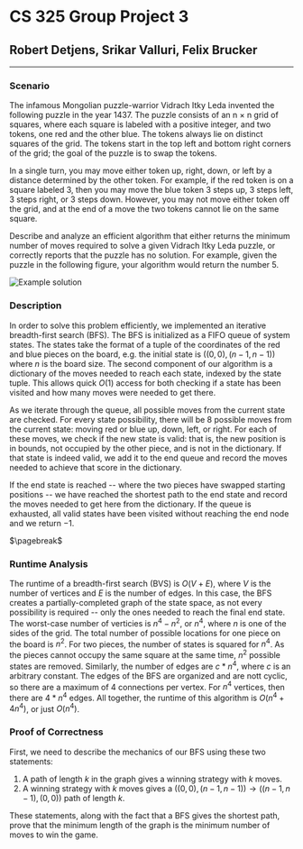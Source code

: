 # CS 325 Group Project 3

## Robert Detjens, Srikar Valluri, Felix Brucker

---

### Scenario

The infamous Mongolian puzzle-warrior Vidrach Itky Leda invented the following puzzle in the year 1437. The puzzle consists of an n × n grid of squares, where each square is labeled with a positive integer, and two tokens, one red and the other blue. The tokens always lie on distinct squares of the grid. The tokens start in the top left and bottom right corners of the grid; the goal of the puzzle is to swap the tokens.

In a single turn, you may move either token up, right, down, or left by a distance determined by the other token. For example, if the red token is on a square labeled 3, then you may move the blue token 3 steps up, 3 steps left, 3 steps right, or 3 steps down. However, you may not move either token off the grid, and at the end of a move the two tokens cannot lie on the same square.

Describe and analyze an efficient algorithm that either returns the minimum number of moves required to solve a given Vidrach Itky Leda puzzle, or correctly reports that the puzzle has no solution. For example, given the puzzle in the following figure, your algorithm would return the number 5.

![Example solution](https://i.imgur.com/VKQmTva.png)

### Description

In order to solve this problem efficiently, we implemented an iterative breadth-first search (BFS). The BFS is initialized as a FIFO queue of system states. The states take the format of a tuple of the coordinates of the red and blue pieces on the board, e.g. the initial state is $((0,0), (n-1, n-1))$ where $n$ is the board size. The second component of our algorithm is a dictionary of the moves needed to reach each state, indexed by the state tuple. This allows quick $O(1)$ access for both checking if a state has been visited and how many moves were needed to get there.

As we iterate through the queue, all possible moves from the current state are checked. For every state possibility, there will be 8 possible moves from the current state: moving red or blue up, down, left, or right. For each of these moves, we check if the new state is valid: that is, the new position is in bounds, not occupied by the other piece, and is not in the dictionary. If that state is indeed valid, we add it to the end queue and record the moves needed to achieve that score in the dictionary.

If the end state is reached -- where the two pieces have swapped starting positions -- we have reached the shortest path to the end state and record the moves needed to get here from the dictionary. If the queue is exhausted, all valid states have been visited without reaching the end node and we return $-1$.

$\pagebreak$

### Runtime Analysis

The runtime of a breadth-first search (BVS) is $O(V + E)$, where $V$ is the number of vertices and $E$ is the number of edges. In this case, the BFS creates a partially-completed graph of the state space, as not every possibility is required -- only the ones needed to reach the final end state. The worst-case number of verticies is $n^4 - n^2$, or $n^4$, where $n$ is one of the sides of the grid. The total number of possible locations for one piece on the board is $n^2$. For two pieces, the number of states is squared for $n^4$. As the pieces cannot occupy the same square at the same time, $n^2$ possible states are removed. Similarly, the number of edges are $c * n^4$, where $c$ is an arbitrary constant. The edges of the BFS are organized and are nott cyclic, so there are a maximum of 4 connections per vertex. For $n^4$ vertices, then there are $4 * n^4$ edges. All together, the runtime of this algorithm is $O(n^4 + 4n^4)$, or just $O(n^4)$.

### Proof of Correctness

First, we need to describe the mechanics of our BFS using these two statements:

1) A path of length $k$ in the graph gives a winning strategy with $k$ moves.
2) A winning strategy with $k$ moves gives a $((0,0), (n-1,n-1)) \rightarrow ((n-1,n-1), (0,0))$ path of length $k$.

These statements, along with the fact that a BFS gives the shortest path, prove that the minimum length of the graph is the minimum number of moves to win the game.
